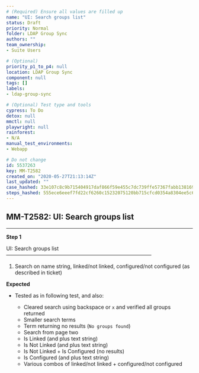 ```yaml
---
# (Required) Ensure all values are filled up
name: "UI: Search groups list"
status: Draft
priority: Normal
folder: LDAP Group Sync
authors: ""
team_ownership: 
- Suite Users

# (Optional)
priority_p1_to_p4: null
location: LDAP Group Sync
component: null
tags: []
labels: 
- ldap-group-sync

# (Optional) Test type and tools
cypress: To Do
detox: null
mmctl: null
playwright: null
rainforest: 
- N/A
manual_test_environments: 
- Webapp

# Do not change
id: 5537263
key: MM-T2582
created_on: "2020-05-27T21:13:14Z"
last_updated: ""
case_hashed: 33e107c8c9b715404917daf866f59e455c7dc739ffe57367fabb1381692e72313d73684c3870c77557f72941846c6b34
steps_hashed: 555ece6eeef7fd22cf6260c15232075120bb715cfcd0354a8304ee5c664e86c9511ae67461b1ee9b65bf38d244f2d02f
---
```


<!-- (Auto-generated) Based on frontmatter's "key" and "name" -->

## MM-T2582: UI: Search groups list

---

**Step 1**

UI: Search groups list\
————————————————————————————

1. Search on name string, linked/not linked, configured/not configured (as described in ticket)

**Expected**

- Tested as in following test, and also:

  - Cleared search using backspace or `x` and verified all groups returned
  - Smaller search terms
  - Term returning no results (`No groups found`)
  - Search from page two
  - Is Linked (and plus text string)
  - Is Not Linked (and plus text string)
  - Is Not Linked + Is Configured (no results)
  - Is Configured (and plus text string)
  - Various combos of linked/not linked + configured/not configured
